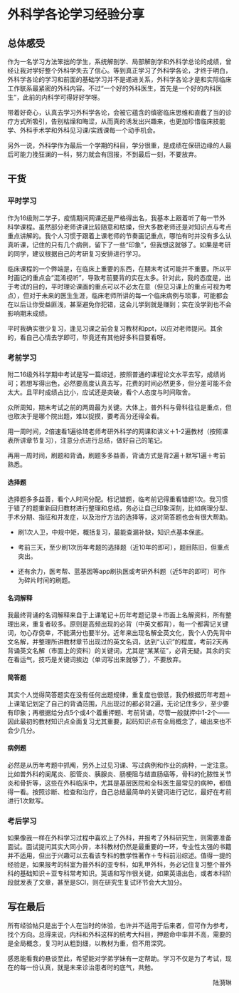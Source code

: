 # 外科学各论学习经验分享

## 总体感受

作为一名学习方法笨拙的学生，系统解剖学、局部解剖学和外科学总论的成绩，曾经让我对学好整个外科学失去了信心。等到真正学习了外科学各论，才终于明白，外科学各论的学习和前面的基础学习并不是递进关系，外科学各论才是和实际临床工作联系最紧密的外科内容。不过“一个好的外科医生，首先是一个好的内科医生”，此前的内科学可得好好学呀。

带着好奇心，认真去学习外科学各论，会被它蕴含的缜密临床思维和直截了当的诊疗方式所吸引，告别枯燥和晦涩，从而真的诱发出兴趣来，也更加珍惜临床技能学、外科手术学和外科见习课/实践课每一个动手机会。

另外一说，外科学作为最后一个学期的科目，学分很重，是成绩在保研边缘的人最后可能力挽狂澜的一科，努力就会有回报，不到最后一刻，不要放弃。

## 干货
### 平时学习

作为16级附二学子，疫情期间网课还是严格得出名，我基本上跟着听了每一节外科学课程。虽然部分老师讲课比较随意和枯燥，但大多数老师还是对知识点与考点重点讲解的。我个人习惯于跟着上课老师的节奏画记重点，哪怕有时并没有多么认真听课，记住的只有几个病例，留下了一些“印象”，但我想这就够了。如果是考研的同学，建议根据自己的考研复习安排进行学习。

临床课程的一个弊端是，在临床上重要的东西，在期末考试可能并不重要。所以平时画记的重点会“混淆视听”，导致考前要背的实在太多。针对此，我的态度是，出于考试的目的，平时理论课画的重点可以不必太在意（但见习课上的重点可视为考点），但对于未来的医生生涯，临床老师所讲的每一个临床病例与琐事，可能都会在以后让你受益匪浅，甚至避免你犯错，这会儿学到就是赚到；实在没学到也不会影响期末成绩。

平时我确实很少复习，逢见习课之前会复习教材和ppt，以应对老师提问。其余的，看自己心情去学即可，毕竟还有其他好多科目要看呀。

### 考前学习

附二16级外科学期中考试是写一篇综述，按照普通的课程论文水平去写，成绩尚可；若想写得出色，必然要高度认真去写，花费的时间必然更多，但分差可能不会太大。且平时成绩占比小，应试还是突破，看个人态度与时间取舍。

众所周知，期末考试之前的两周最为关键。大体上，普外科与骨科往往是重点，但也取决于是哪个院出题，难以捉摸，要考高分还得全看。

用一周时间，2倍速看1遍徐琦老师考研外科学的网课和讲义＋1-2遍教材（按照课表所讲章节复习），注意分点进行总结，做好自己的笔记。

再用一周时间，刷题和背诵，刷题多多益善，背诵方式是背2遍＋默写1遍＋考前熟悉。

#### 选择题

选择题多多益善，看个人时间分配。标记错题，临考前记得重看错题1次。我习惯于错了的题重新回归教材进行整理和总结，务必让自己印象深刻，比如病理分型、手术分期、指征和并发症，以及治疗方法的选择等，这对简答题也会有很大帮助。

+ 刷1次人卫，中规中矩，概括复习，最能查漏补缺，知识点基本保底。

+ 考前三天，至少刷1次历年考题的选择题（近10年的即可），题目陈旧，但重点突出。

+ 还有余力，医考帮、蓝基因等app刷执医或考研外科题（近5年的即可）可作为碎片时间的刷题。

#### 名词解释

我最终背诵的名词解释来自于上课笔记＋历年考题记录＋市面上名解资料，所有整理出来，重复者较多。原则是高频出现的必背（中英文都背），每一个都需记关键词，勿心存侥幸，不能满分也要半分。近年来出现名解全英文化，我个人仍先背中文名解，并整理所讲教材章节出现过的英文名词，达到“认识”的程度，考前2天再背诵英文名解（市面上的资料）的关键词，尤其是“某某征”，必背无疑。其余的实在看运气，技巧是关键词挨边（单词写出来就够了），不要放弃。

#### 简答题

其实个人觉得简答题实在没有任何出题规律，重复度也很低，我仍根据历年考题＋上课笔记划定了自己的背诵范围，凡出现过的都必背2遍，无论记住多少，至少要有印象；再根据给分点5个或4个着重押题、考前背诵，尽管一般就押中1-2个——因此最初的教材知识点全面复习尤其重要，起码知识点有全局概念了，编出来也不会少几分。

#### 病例题

必然是从历年考题中抓阄，另外上过见习课、写过病例和作业的病种，一定注意。比如普外科的阑尾炎、胆管炎、胰腺炎、肠梗阻与结直肠癌等，骨科的化脓性关节炎和骨折等，这些在外科临床中，尤其是基层医院和全科医生最常见的病种，都值得一看。按照诊断、检查和治疗，自己总结最简单的关键词进行记忆，最好在考前进行1次默写。

### 考后学习

如果像我一样在外科学习过程中喜欢上了外科，并报考了外科研究生，则需要准备面试。面试提问其实大同小异，本科教材仍然是最重要的一环，专业性太强的书籍并不适用，但出于兴趣可以去看该专科的教学性著作＋专科前沿综述。值得一提的经验是，如果报考的科室为普外科的亚专科，如乳甲外科，务必记住复习整个普外科的基础知识＋亚专科常考知识。英语和写作很关键，如果英语出色，或者本科阶段就发表了文章，甚至是SCI，则在研究生复试环节会大大加分。

## 写在最后

所有经验帖只是出于个人在当时的体验，也许并不适用于后来者，但可作为参考，找个方向。总得来说，内科和外科这样的统考大科目，押题命中率并不高，需要的是全局概念，复习时从粗到细，以教材为重，但不用深究。

感恩能看我的悬谈至此，希望能对学弟学妹有一定帮助。学习不仅是为了考试，现在的每一份认真，就是未来诊治患者时的底气，共勉。

<p align="right">陆漪琳</p>